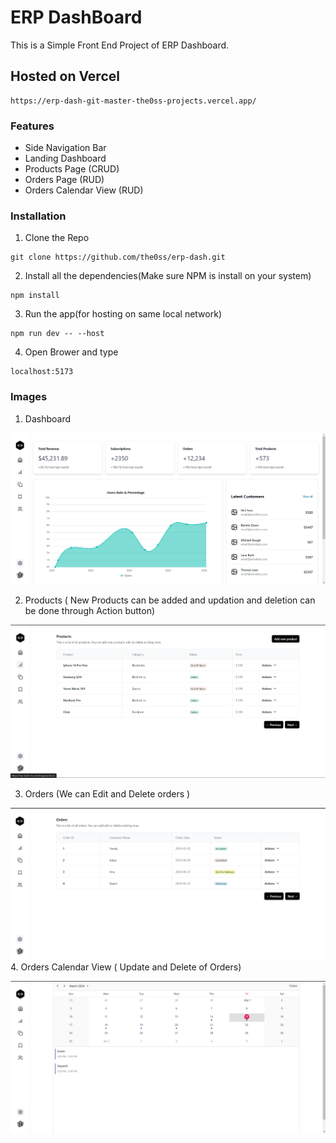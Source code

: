 # ERP DashBoard

This is a Simple Front End Project of ERP Dashboard.

## Hosted on Vercel

```
https://erp-dash-git-master-the0ss-projects.vercel.app/
```

### Features

- Side Navigation Bar
- Landing Dashboard
- Products Page (CRUD)
- Orders Page (RUD)
- Orders Calendar View (RUD)

### Installation

1. Clone the Repo
```
git clone https://github.com/the0ss/erp-dash.git
```
2. Install all the dependencies(Make sure NPM is install on your system)
```
npm install
```
3. Run the app(for hosting on same local network)
```
npm run dev -- --host
```
4. Open Brower and type
```
localhost:5173
```

### Images

1. Dashboard

![Dashboard](/src/assets/image.png)

2. Products ( New Products can be added and updation and deletion can be done through Action button)

![Prodcuts](/src/assets/image-1.png)

3. Orders (We can Edit and Delete orders )

![Orders](/src/assets/image-2.png)
4. Orders Calendar View ( Update and Delete of Orders)

![CalendarView](/src/assets/image-3.png)
